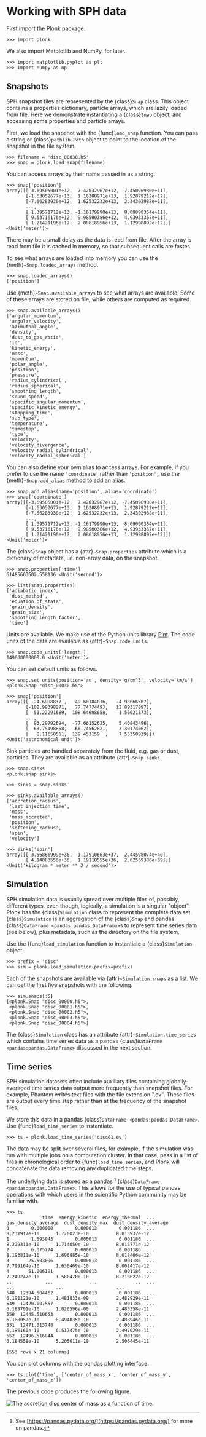 # Working with SPH data

First import the Plonk package.

```pycon
>>> import plonk
```

We also import Matplotlib and NumPy, for later.

```pycon
>>> import matplotlib.pyplot as plt
>>> import numpy as np
```

## Snapshots

SPH snapshot files are represented by the {class}`Snap` class. This object
contains a properties dictionary, particle arrays, which are lazily loaded from
file. Here we demonstrate instantiating a {class}`Snap` object, and
accessing some properties and particle arrays.

First, we load the snapshot with the {func}`load_snap` function. You can
pass a string or {class}`pathlib.Path` object to point to the location of the
snapshot in the file system.

```pycon
>>> filename = 'disc_00030.h5'
>>> snap = plonk.load_snap(filename)
```

You can access arrays by their name passed in as a string.

```pycon
>>> snap['position']
array([[-3.69505001e+12,  7.42032967e+12, -7.45096980e+11],
       [-1.63052677e+13,  1.16308971e+13,  1.92879212e+12],
       [-7.66283930e+12,  1.62532232e+13,  2.34302988e+11],
       ...,
       [ 1.39571712e+13, -1.16179990e+13,  8.09090354e+11],
       [ 9.53716176e+12,  9.98500386e+12,  4.93933367e+11],
       [ 1.21421196e+12,  2.08618956e+13,  1.12998892e+12]]) <Unit('meter')>
```

There may be a small delay as the data is read from file. After the array is
read from file it is cached in memory, so that subsequent calls are faster.

To see what arrays are loaded into memory you can use the
{meth}`~Snap.loaded_arrays` method.

```pycon
>>> snap.loaded_arrays()
['position']
```

Use {meth}`~Snap.available_arrays` to see what arrays are available. Some of
these arrays are stored on file, while others are computed as required.

```pycon
>>> snap.available_arrays()
['angular_momentum',
 'angular_velocity',
 'azimuthal_angle',
 'density',
 'dust_to_gas_ratio',
 'id',
 'kinetic_energy',
 'mass',
 'momentum',
 'polar_angle',
 'position',
 'pressure',
 'radius_cylindrical',
 'radius_spherical',
 'smoothing_length',
 'sound_speed',
 'specific_angular_momentum',
 'specific_kinetic_energy',
 'stopping_time',
 'sub_type',
 'temperature',
 'timestep',
 'type',
 'velocity',
 'velocity_divergence',
 'velocity_radial_cylindrical',
 'velocity_radial_spherical']
```

You can also define your own alias to access arrays. For example, if you prefer
to use the name `'coordinate'` rather than `'position',` use the
{meth}`~Snap.add_alias` method to add an alias.

```pycon
>>> snap.add_alias(name='position', alias='coordinate')
>>> snap['coordinate']
array([[-3.69505001e+12,  7.42032967e+12, -7.45096980e+11],
       [-1.63052677e+13,  1.16308971e+13,  1.92879212e+12],
       [-7.66283930e+12,  1.62532232e+13,  2.34302988e+11],
       ...,
       [ 1.39571712e+13, -1.16179990e+13,  8.09090354e+11],
       [ 9.53716176e+12,  9.98500386e+12,  4.93933367e+11],
       [ 1.21421196e+12,  2.08618956e+13,  1.12998892e+12]]) <Unit('meter')>
```

The {class}`Snap` object has a {attr}`~Snap.properties` attribute which is a
dictionary of metadata, i.e. non-array data, on the snapshot.

```pycon
>>> snap.properties['time']
61485663602.558136 <Unit('second')>

>>> list(snap.properties)
['adiabatic_index',
 'dust_method',
 'equation_of_state',
 'grain_density',
 'grain_size',
 'smoothing_length_factor',
 'time']
```

Units are available. We make use of the Python units library [Pint](https://pint.readthedocs.io/). The code
units of the data are available as {attr}`~Snap.code_units`.

```pycon
>>> snap.code_units['length']
149600000000.0 <Unit('meter')>
```

You can set default units as follows.

```pycon
>>> snap.set_units(position='au', density='g/cm^3', velocity='km/s')
<plonk.Snap "disc_00030.h5">

>>> snap['position']
array([[ -24.6998837 ,   49.60184016,   -4.98066567],
       [-108.99398271,   77.74774493,   12.89317897],
       [ -51.22291689,  108.64608658,    1.56621873],
       ...,
       [  93.29792694,  -77.66152625,    5.40843496],
       [  63.75198868,   66.74562821,    3.30174062],
       [   8.11650561,  139.453159  ,    7.55350939]]) <Unit('astronomical_unit')>
```

Sink particles are handled separately from the fluid, e.g. gas or dust,
particles. They are available as an attribute {attr}`~Snap.sinks`.

```pycon
>>> snap.sinks
<plonk.snap sinks>

>>> sinks = snap.sinks

>>> sinks.available_arrays()
['accretion_radius',
 'last_injection_time',
 'mass',
 'mass_accreted',
 'position',
 'softening_radius',
 'spin',
 'velocity']

>>> sinks['spin']
array([[ 3.56866999e+36, -1.17910663e+37,  2.44598074e+40],
       [ 4.14083556e+36,  1.19118555e+36,  2.62569386e+39]]) <Unit('kilogram * meter ** 2 / second')>
```

## Simulation

SPH simulation data is usually spread over multiple files of, possibly,
different types, even though, logically, a simulation is a singular "object".
Plonk has the {class}`Simulation` class to represent the complete data set.
{class}`Simulation` is an aggregation of the {class}`Snap` and pandas {class}`DataFrame <pandas:pandas.DataFrame>`s
to represent time series data (see below), plus metadata, such as the directory
on the file system.

Use the {func}`load_simulation` function to instantiate a {class}`Simulation`
object.

```pycon
>>> prefix = 'disc'
>>> sim = plonk.load_simulation(prefix=prefix)
```

Each of the snapshots are available via {attr}`~Simulation.snaps` as a list. We
can get the first five snapshots with the following.

```pycon
>>> sim.snaps[:5]
[<plonk.Snap "disc_00000.h5">,
 <plonk.Snap "disc_00001.h5">,
 <plonk.Snap "disc_00002.h5">,
 <plonk.Snap "disc_00003.h5">,
 <plonk.Snap "disc_00004.h5">]
```

The {class}`Simulation` class has an attribute {attr}`~Simulation.time_series`
which contains time series data as a pandas {class}`DataFrame <pandas:pandas.DataFrame>` discussed in the next
section.

## Time series

SPH simulation datasets often include auxiliary files containing
globally-averaged time series data output more frequently than snapshot files.
For example, Phantom writes text files with the file extension ".ev". These
files are output every time step rather than at the frequency of the snapshot
files.

We store this data in a pandas {class}`DataFrame <pandas:pandas.DataFrame>`. Use {func}`load_time_series` to
instantiate.

```pycon
>>> ts = plonk.load_time_series('disc01.ev')
```

The data may be split over several files, for example, if the simulation was run
with multiple jobs on a computation cluster. In that case, pass in a list of
files in chronological order to {func}`load_time_series`, and Plonk will
concatenate the data removing any duplicated time steps.

The underlying data is stored as a pandas [^f1] {class}`DataFrame <pandas:pandas.DataFrame>`. This allows for
the use of typical pandas operations with which users in the scientific Python
community may be familiar with.

```pycon
>>> ts
             time  energy_kinetic  energy_thermal  ...  gas_density_average  dust_density_max  dust_density_average
0        0.000000        0.000013        0.001186  ...         8.231917e-10      1.720023e-10          8.015937e-12
1        1.593943        0.000013        0.001186  ...         8.229311e-10      1.714059e-10          8.015771e-12
2        6.375774        0.000013        0.001186  ...         8.193811e-10      1.696885e-10          8.018406e-12
3       25.503096        0.000013        0.001186  ...         7.799164e-10      1.636469e-10          8.061417e-12
4       51.006191        0.000013        0.001186  ...         7.249247e-10      1.580470e-10          8.210622e-12
..            ...             ...             ...  ...                  ...               ...                   ...
548  12394.504462        0.000013        0.001186  ...         6.191121e-10      1.481833e-09          2.482929e-11
549  12420.007557        0.000013        0.001186  ...         6.189791e-10      1.020596e-09          2.483358e-11
550  12445.510653        0.000013        0.001186  ...         6.188052e-10      8.494835e-10          2.488946e-11
551  12471.013748        0.000013        0.001186  ...         6.186160e-10      6.517475e-10          2.497029e-11
552  12496.516844        0.000013        0.001186  ...         6.184558e-10      5.205011e-10          2.506445e-11

[553 rows x 21 columns]
```

You can plot columns with the pandas plotting interface.

```pycon
>>> ts.plot('time', ['center_of_mass_x', 'center_of_mass_y', 'center_of_mass_z'])
```

The previous code produces the following figure.

![The accretion disc center of mass as a function of time.](../../_static/ev.png)

[^f1]: See [https://pandas.pydata.org/](https://pandas.pydata.org/) for more on pandas.

